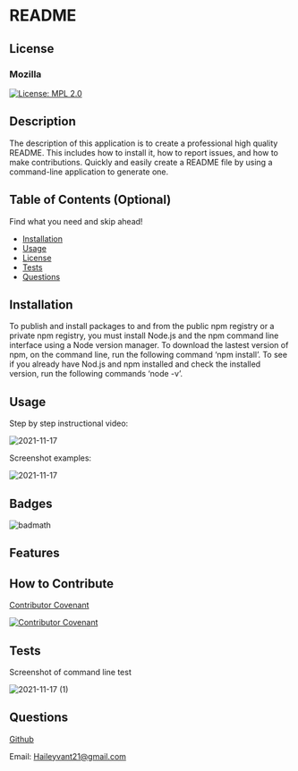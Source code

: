 # README 
  ## License
  ### Mozilla
  [![License: MPL 2.0](https://img.shields.io/badge/License-MPL_2.0-brightgreen.svg)](https://opensource.org/licenses/MPL-2.0)
  ## Description
 The description of this application is to create a professional high quality README. This includes how to install it, how to report issues, and how to make contributions. Quickly and easily create a README file by using a command-line application to generate one. 

  ## Table of Contents (Optional)
  Find what you need and skip ahead!

  - [Installation](#installation)
  - [Usage](#usage)
  - [License](#license)
  - [Tests](#tests)
  - [Questions](#questions)

  ## Installation
  To publish and install packages to and from the public npm registry or a private npm registry, you must install Node.js and the npm command line interface using a Node version manager. To download the lastest version of npm, on the command line, run the following command ‘npm install’. To see if you already have Nod.js and npm installed and check the installed version, run the following commands ‘node -v’.

  ## Usage
  Step by step instructional video:
  
![2021-11-17](https://drive.google.com/file/d/1Xd703c-bzrPJW-vSfkfz6pu56b8Uhkjj/view?usp=sharing)
  
  Screenshot examples:

![2021-11-17](https://user-images.githubusercontent.com/89271807/142284147-364fd339-94a2-4eb5-a387-efcb6c097978.png)


  ## Badges
  ![badmath](https://img.shields.io/github/languages/top/nielsenjared/badmath)

  ## Features


  ## How to Contribute
  [Contributor Covenant](https://www.contributor-covenant.org/version/2/1/code_of_conduct/code_of_conduct.md) 
  
  [![Contributor Covenant](https://img.shields.io/badge/Contributor%20Covenant-2.1-4baaaa.svg)](code_of_conduct.md)


  ## Tests
  Screenshot of command line test
  
![2021-11-17 (1)](https://user-images.githubusercontent.com/89271807/142290310-8e457056-0581-4a28-a490-da0c3159e75f.png)

  ## Questions

  [Github](https://github.com/hayvant)

  Email: <Haileyvant21@gmail.com>

